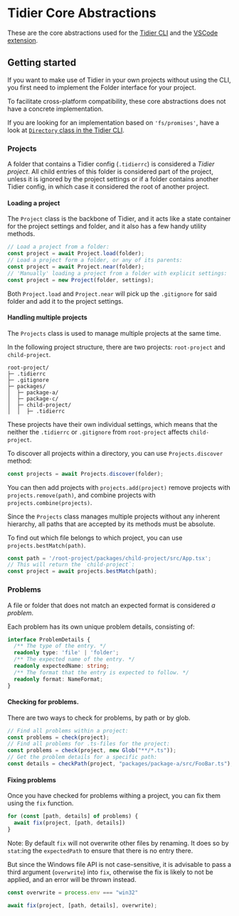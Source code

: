 # Tidier Core Abstractions

These are the core abstractions used for the [Tidier CLI](https://npmjs.org/package/tidier) and the [VSCode extension](https://marketplace.visualstudio.com/items?itemName=mausworks.tidier-vscode).

## Getting started

If you want to make use of Tidier in your own projects without using the CLI,
you first need to implement the Folder interface for your project.

To facilitate cross-platform compatibility, these core abstractions does not have a concrete implementation.

If you are looking for an implementation based on `'fs/promises'`, 
have a look at [`Directory` class in the Tidier CLI](https://github.com/mausworks/tidier/blob/main/packages/tidier-cli/src/directory.ts).

### Projects

A folder that contains a Tidier config (`.tidierrc`) is considered a _Tidier project_.
All child entries of this folder is considered part of the project,
unless it is ignored by the project settings or if a folder contains another Tidier config,
in which case it considered the root of another project.

#### Loading a project

The `Project` class is the backbone of Tidier, and it acts like a state container
for the project settings and folder, and it also has a few handy utility methods.

```typescript
// Load a project from a folder:
const project = await Project.load(folder);
// Load a project form a folder, or any of its parents:
const project = await Project.near(folder);
// 'Manually' loading a project from a folder with explicit settings:
const project = new Project(folder, settings);
```

Both `Project.load` and `Project.near` will pick up the `.gitignore` for said folder and add it to the project settings.

#### Handling multiple projects

The `Projects` class is used to manage multiple projects at the same time.

In the following project structure, there are two projects: `root-project` and `child-project`.

```plaintext
root-project/
├─ .tidierrc
├─ .gitignore
├─ packages/
│  ├─ package-a/
│  ├─ package-c/
│  ├─ child-project/
│  │  ├─ .tidierrc
```

These projects have their own individual settings, 
which means that the neither the `.tidierrc` or `.gitignore` from
`root-project` affects `child-project`.

To discover all projects within a directory, you can use `Projects.discover` method:

```typescript
const projects = await Projects.discover(folder);
```

You can then add projects with `projects.add(project)` remove projects with `projects.remove(path)`,
and combine projects with `projects.combine(projects)`.

Since the `Projects` class manages multiple projects without any inherent hierarchy, 
all paths that are accepted by its methods must be absolute.

To find out which file belongs to which project, 
you can use `projects.bestMatch(path)`.

```typescript
const path = '/root-project/packages/child-project/src/App.tsx';
// This will return the `child-project`:
const project = await projects.bestMatch(path);
```

### Problems

A file or folder that does not match an expected format is considered _a problem_.

Each problem has its own unique problem details, consisting of:

```typescript
interface ProblemDetails {
  /** The type of the entry. */
  readonly type: 'file' | 'folder';
  /** The expected name of the entry. */
  readonly expectedName: string;
  /** The format that the entry is expected to follow. */
  readonly format: NameFormat;
}
```

#### Checking for problems.

There are two ways to check for problems, by path or by glob.

```typescript
// Find all problems within a project:
const problems = check(project);
// Find all problems for .ts-files for the project:
const problems = check(project, new Glob("**/*.ts"));
// Get the problem details for a specific path:
const details = checkPath(project, "packages/package-a/src/FooBar.ts");
```

#### Fixing problems

Once you have checked for problems withing a project, you can fix them using the `fix` function.

```typescript
for (const [path, details] of problems) {
  await fix(project, [path, details])
}
```

Note: By default `fix` will not overwrite other files by renaming.
It does so by `stat`:ing the `expectedPath` to ensure that there is no entry there.

But since the Windows file API is not case-sensitive, 
it is advisable to pass a third argument (`overwrite`) into `fix`, 
otherwise the fix is likely to not be applied, and an error will be thrown instead.

```typescript
const overwrite = process.env === "win32"

await fix(project, [path, details], overwrite);
```

